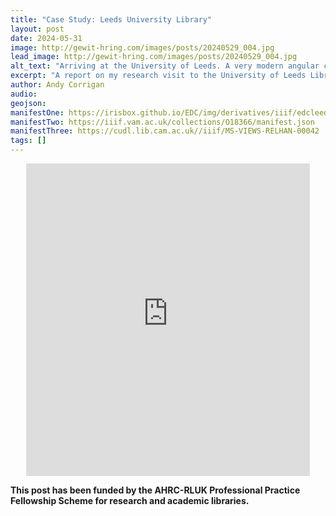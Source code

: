```yaml
---
title: "Case Study: Leeds University Library"
layout: post
date: 2024-05-31
image: http://gewit-hring.com/images/posts/20240529_004.jpg
lead_image: http://gewit-hring.com/images/posts/20240529_004.jpg
alt_text: "Arriving at the University of Leeds. A very modern angular car park and a self portrait reflection in a mirrored surface"
excerpt: "A report on my research visit to the University of Leeds Libraries."
author: Andy Corrigan
audio:
geojson: 
manifestOne: https://irisbox.github.io/EDC/img/derivatives/iiif/edcleeds/manifest.json
manifestTwo: https://iiif.vam.ac.uk/collections/O18366/manifest.json
manifestThree: https://cudl.lib.cam.ac.uk//iiif/MS-VIEWS-RELHAN-00042
tags: []
---
```


<p align="center"><iframe src="https://fitzmuseum.cam.ac.uk/uv.html#?manifest={{ page.manifestOne }}&c=0&m=0&cv=0&config=&locales=en-GB:English (GB),cy-GB:Cymraeg,fr-FR:Français (FR),pl-PL:Polski,sv-SE:Svenska&r=0" width="90%" height="500" allowfullscreen frameborder="0"></iframe></p>

**This post has been funded by the AHRC-RLUK Professional Practice Fellowship Scheme for research and academic libraries.**
